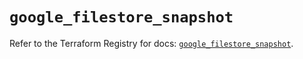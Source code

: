 # `google_filestore_snapshot`

Refer to the Terraform Registry for docs: [`google_filestore_snapshot`](https://registry.terraform.io/providers/hashicorp/google-beta/5.17.0/docs/resources/google_filestore_snapshot).
